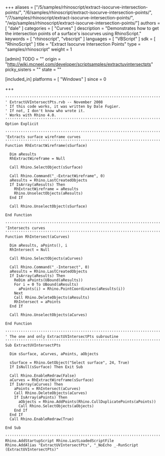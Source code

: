 +++
aliases = ["/5/samples/rhinoscript/extract-isocurve-intersection-points/", "/6/samples/rhinoscript/extract-isocurve-intersection-points/", "/7/samples/rhinoscript/extract-isocurve-intersection-points/", "/wip/samples/rhinoscript/extract-isocurve-intersection-points/"]
authors = [ "dale" ]
categories = [ "Curves" ]
description = "Demonstrates how to get the intersection points of a surface's isocurves using RhinoScript."
keywords = [ "rhinoscript", "vbscript" ]
languages = [ "VBScript" ]
sdk = [ "RhinoScript" ]
title = "Extract Isocurve Intersection Points"
type = "samples/rhinoscript"
weight = 1

[admin]
TODO = ""
origin = "http://wiki.mcneel.com/developer/scriptsamples/extractuvintersectpts"
picky_sisters = ""
state = ""

[included_in]
platforms = [ "Windows" ]
since = 0

+++

```vbnet
'''''''''''''''''''''''''''''''''''''''''''''''''''''''''''''''''''''''''''''
' ExtractUVIntersectPts.rvb -- November 2008
' If this code works, it was written by Dale Fugier.
' If not, I don't know who wrote it.
' Works with Rhino 4.0.
'''''''''''''''''''''''''''''''''''''''''''''''''''''''''''''''''''''''''''''
Option Explicit

'''''''''''''''''''''''''''''''''''''''''''''''''''''''''''''''''''''''''''''
'Extracts surface wireframe curves
'''''''''''''''''''''''''''''''''''''''''''''''''''''''''''''''''''''''''''''
Function RhExtractWireframe(sSurface)

  Dim aResults
  RhExtractWireframe = Null

  Call Rhino.SelectObject(sSurface)

  Call Rhino.Command("_-ExtractWireframe", 0)
  aResults = Rhino.LastCreatedObjects
  If IsArray(aResults) Then
    RhExtractWireframe = aResults
    Rhino.UnselectObjects(aResults)
  End If

  Call Rhino.UnselectObject(sSurface)

End Function

'''''''''''''''''''''''''''''''''''''''''''''''''''''''''''''''''''''''''''''
'Intersects curves
'''''''''''''''''''''''''''''''''''''''''''''''''''''''''''''''''''''''''''''
Function RhIntersect(aCurves)  

  Dim aResults, aPoints(), i
  RhIntersect = Null

  Call Rhino.SelectObjects(aCurves)  

  Call Rhino.Command("_-Intersect", 0)
  aResults = Rhino.LastCreatedObjects
  If IsArray(aResults) Then
    ReDim aPoints(UBound(aResults))
    For i = 0 To UBound(aResults)
      aPoints(i) = Rhino.PointCoordinates(aResults(i))
    Next
    Call Rhino.DeleteObjects(aResults)
    RhIntersect = aPoints
  End If

  Call Rhino.UnselectObjects(aCurves)

End Function  

'''''''''''''''''''''''''''''''''''''''''''''''''''''''''''''''''''''''''''''
' The one and only ExtractUVIntersectPts subroutine    
'''''''''''''''''''''''''''''''''''''''''''''''''''''''''''''''''''''''''''''
Sub ExtractUVIntersectPts

  Dim sSurface, aCurves, aPoints, aObjects

  sSurface = Rhino.GetObject("Select surface", 24, True)
  If IsNull(sSurface) Then Exit Sub

  Call Rhino.EnableRedraw(False)
  aCurves = RhExtractWireframe(sSurface)
  If IsArray(aCurves) Then
    aPoints = RhIntersect(aCurves)
    Call Rhino.DeleteObjects(aCurves)
    If IsArray(aPoints) Then
      aObjects = Rhino.AddPoints(Rhino.CullDuplicatePoints(aPoints))
      Call Rhino.SelectObjects(aObjects)
    End If
  End If
  Call Rhino.EnableRedraw(True)

End Sub

'''''''''''''''''''''''''''''''''''''''''''''''''''''''''''''''''''''''''''''
Rhino.AddStartupScript Rhino.LastLoadedScriptFile
Rhino.AddAlias "ExtractUVIntersectPts", "_NoEcho _-RunScript (ExtractUVIntersectPts)"
```
